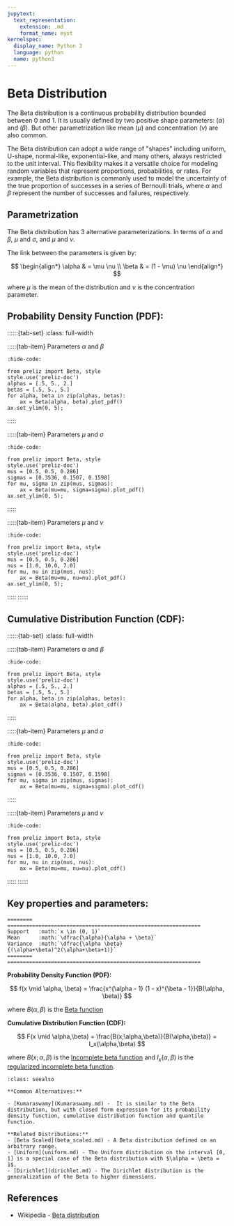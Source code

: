 ```yaml
---
jupytext:
  text_representation:
    extension: .md
    format_name: myst
kernelspec:
  display_name: Python 3
  language: python
  name: python3
---
```

# Beta Distribution

The Beta distribution is a continuous probability distribution bounded between 0 and 1. It is usually defined by two positive shape parameters: ($\alpha$) and ($\beta$). But other parametrization like mean ($\mu$) and concentration ($\nu$) are also common.

The Beta distribution can adopt a wide range of "shapes" including uniform, U-shape, normal-like, exponential-like, and many others, always restricted to the unit interval. This flexibility makes it a versatile choice for modeling random variables that represent proportions, probabilities, or rates. For example, the Beta distribution is commonly used to model the uncertainty of the true proportion of successes in a series of Bernoulli trials, where $\alpha$ and $\beta$ represent the number of successes and failures, respectively.

## Parametrization

The Beta distribution has 3 alternative parameterizations. In terms of $\alpha$ and $\beta$, $\mu$ and $\sigma$, and $\mu$ and $\nu$. 

The link between the parameters is given by:

$$
\begin{align*}
\alpha & = \mu \nu \\
\beta & = (1 - \mu) \nu
\end{align*}
$$

where $\mu$ is the mean of the distribution and $\nu$ is the concentration parameter.

## Probability Density Function (PDF):

::::::{tab-set}
:class: full-width

:::::{tab-item} Parameters $\alpha$ and $\beta$
```{jupyter-execute}
:hide-code:

from preliz import Beta, style
style.use('preliz-doc')
alphas = [.5, 5., 2.]
betas = [.5, 5., 5.]
for alpha, beta in zip(alphas, betas):
    ax = Beta(alpha, beta).plot_pdf()
ax.set_ylim(0, 5);
```
:::::

:::::{tab-item} Parameters $\mu$ and $\sigma$  
```{jupyter-execute}
:hide-code:

from preliz import Beta, style
style.use('preliz-doc')
mus = [0.5, 0.5, 0.286]
sigmas = [0.3536, 0.1507, 0.1598]
for mu, sigma in zip(mus, sigmas):
    ax = Beta(mu=mu, sigma=sigma).plot_pdf()
ax.set_ylim(0, 5);
```
:::::

:::::{tab-item} Parameters $\mu$ and $\nu$
```{jupyter-execute}
:hide-code:

from preliz import Beta, style
style.use('preliz-doc')
mus = [0.5, 0.5, 0.286]
nus = [1.0, 10.0, 7.0]
for mu, nu in zip(mus, nus):
    ax = Beta(mu=mu, nu=nu).plot_pdf()
ax.set_ylim(0, 5);
```
:::::
::::::

## Cumulative Distribution Function (CDF):

::::::{tab-set}
:class: full-width

:::::{tab-item} Parameters $\alpha$ and $\beta$
```{jupyter-execute}
:hide-code:

from preliz import Beta, style
style.use('preliz-doc')
alphas = [.5, 5., 2.]
betas = [.5, 5., 5.]
for alpha, beta in zip(alphas, betas):
    ax = Beta(alpha, beta).plot_cdf()
```
:::::

:::::{tab-item} Parameters $\mu$ and $\sigma$  
```{jupyter-execute}
:hide-code:

from preliz import Beta, style
style.use('preliz-doc')
mus = [0.5, 0.5, 0.286]
sigmas = [0.3536, 0.1507, 0.1598]
for mu, sigma in zip(mus, sigmas):
    ax = Beta(mu=mu, sigma=sigma).plot_cdf()
```
:::::

:::::{tab-item} Parameters $\mu$ and $\nu$
```{jupyter-execute}
:hide-code:

from preliz import Beta, style
style.use('preliz-doc')
mus = [0.5, 0.5, 0.286]
nus = [1.0, 10.0, 7.0]
for mu, nu in zip(mus, nus):
    ax = Beta(mu=mu, nu=nu).plot_cdf()
```
:::::
::::::


## Key properties and parameters:

```{eval-rst}
========  ==============================================================
Support   :math:`x \in (0, 1)`
Mean      :math:`\dfrac{\alpha}{\alpha + \beta}`
Variance  :math:`\dfrac{\alpha \beta}{(\alpha+\beta)^2(\alpha+\beta+1)}`
========  ==============================================================
```

**Probability Density Function (PDF):**


$$
f(x \mid \alpha, \beta) =
    \frac{x^{\alpha - 1} (1 - x)^{\beta - 1}}{B(\alpha, \beta)}
$$

where $B(\alpha,\beta)$ is the [Beta function](https://en.wikipedia.org/wiki/Beta_function) 

**Cumulative Distribution Function (CDF):**

$$
F(x \mid \alpha,\beta) = \frac{B(x;\alpha,\beta)}{B(\alpha,\beta)} = I_x(\alpha,\beta)
$$


where $B(x;\alpha,\beta)$ is the [Incomplete beta function](https://en.wikipedia.org/wiki/Beta_function#Incomplete_beta_function) and $I_x(\alpha,\beta)$ is the [regularized incomplete beta function](https://en.wikipedia.org/wiki/Beta_function#Incomplete_beta_function).



```{seealso}
:class: seealso

**Common Alternatives:**

- [Kumaraswamy](Kumaraswamy.md) -  It is similar to the Beta distribution, but with closed form expression for its probability density function, cumulative distribution function and quantile function.

**Related Distributions:**
- [Beta Scaled](beta_scaled.md) - A Beta distribution defined on an arbitrary range.
- [Uniform](uniform.md) - The Uniform distribution on the interval [0, 1] is a special case of the Beta distribution with $\alpha = \beta = 1$.
- [Dirichlet](dirichlet.md) - The Dirichlet distribution is the generalization of the Beta to higher dimensions.
```

## References

- Wikipedia - [Beta distribution](https://en.wikipedia.org/wiki/Beta_distribution)